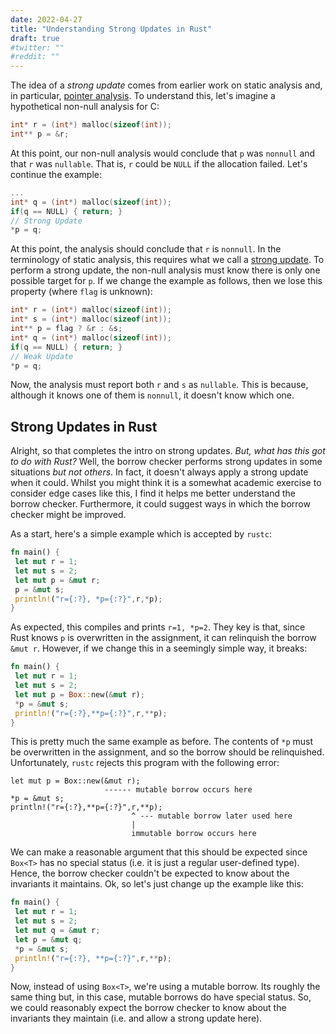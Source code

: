 ```yaml
---
date: 2022-04-27
title: "Understanding Strong Updates in Rust"
draft: true
#twitter: ""
#reddit: ""
---
```


The idea of a _strong update_ comes from earlier work on static
analysis and, in particular, [pointer
analysis](https://en.wikipedia.org/wiki/Pointer_analysis).  To
understand this, let's imagine a hypothetical non-null analysis for C:

```c
int* r = (int*) malloc(sizeof(int));
int** p = &r;
```

At this point, our non-null analysis would conclude that `p` was
`nonnull` and that `r` was `nullable`.  That is, `r` could be `NULL` if the
allocation failed.  Let's continue the example:

```c
...
int* q = (int*) malloc(sizeof(int));
if(q == NULL) { return; }
// Strong Update
*p = q;
```

At this point, the analysis should conclude that `r` is `nonnull`.  In
the terminology of static analysis, this requires what we call a
[strong
update](https://stackoverflow.com/questions/13199335/can-someone-explain-what-are-strong-updates-and-give-an-example-which-illustrate).
To perform a strong update, the non-null analysis must know there is
only one possible target for `p`.  If we change the example as
follows, then we lose this property (where `flag` is unknown):

```c
int* r = (int*) malloc(sizeof(int));
int* s = (int*) malloc(sizeof(int));
int** p = flag ? &r : &s;
int* q = (int*) malloc(sizeof(int));
if(q == NULL) { return; }
// Weak Update
*p = q;
```

  Now, the analysis must report both `r` and `s` as `nullable`.  This
is because, although it knows one of them is `nonnull`, it doesn't
know which one.

## Strong Updates in Rust

Alright, so that completes the intro on strong updates.  _But, what
has this got to do with Rust?_ Well, the borrow checker performs
strong updates in some situations _but not others_.  In fact, it
doesn't always apply a strong update when it could.  Whilst you might
think it is a somewhat academic exercise to consider edge cases like
this, I find it helps me better understand the borrow checker.
Furthermore, it could suggest ways in which the borrow checker might
be improved.

As a start, here's a simple example which is accepted by `rustc`:

```Rust
fn main() {
 let mut r = 1;
 let mut s = 2;
 let mut p = &mut r;
 p = &mut s;
 println!("r={:?}, *p={:?}",r,*p);
} 
```

As expected, this compiles and prints `r=1, *p=2`.  They key is that,
since Rust knows `p` is overwritten in the assignment, it can
relinquish the borrow `&mut r`.  However, if we change this in a
seemingly simple way, it breaks:

```Rust
fn main() {
 let mut r = 1;
 let mut s = 2;
 let mut p = Box::new(&mut r);
 *p = &mut s;
 println!("r={:?},**p={:?}",r,**p);
}
```

This is pretty much the same example as before.  The contents of `*p`
must be overwritten in the assignment, and so the borrow should be
relinquished.  Unfortunately, `rustc` rejects this program with the
following error:

```
let mut p = Box::new(&mut r);
                     ------ mutable borrow occurs here
*p = &mut s;
println!("r={:?},**p={:?}",r,**p);
                           ^ --- mutable borrow later used here
                           |
                           immutable borrow occurs here
```

We can make a reasonable argument that this should be expected since
`Box<T>` has no special status (i.e. it is just a regular user-defined
type).  Hence, the borrow checker couldn't be expected to know about
the invariants it maintains.  Ok, so let's just change up the example
like this:

```Rust
fn main() {
 let mut r = 1;
 let mut s = 2;
 let mut q = &mut r;
 let p = &mut q;
 *p = &mut s;
 println!("r={:?}, **p={:?}",r,**p);
}
```

Now, instead of using `Box<T>`, we're using a mutable borrow.  Its
roughly the same thing but, in this case, mutable borrows do have
special status.  So, we could reasonably expect the borrow checker to
know about the invariants they maintain (i.e. and allow a strong
update here).
